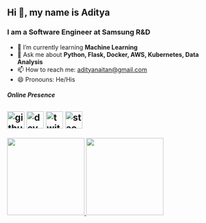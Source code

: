 ## Hi 👋, my name is Aditya

### I am a Software Engineer at Samsung R&D

- 🌱 I’m currently learning **Machine Learning**
- 💬 Ask me about **Python, Flask, Docker, AWS, Kubernetes, Data Analysis**
- 📫 How to reach me: adityanaitan@gmail.com
- 😄 Pronouns: He/His

##### Online Presence
[<img src='https://cdn.jsdelivr.net/npm/simple-icons@3.0.1/icons/github.svg' alt='github' height='40'>](https://github.com/Pirate2606)  [<img src='https://cdn.jsdelivr.net/npm/simple-icons@3.0.1/icons/dev-dot-to.svg' alt='dev' height='40'>](https://adityanaitan.co)  [<img src='https://cdn.jsdelivr.net/npm/simple-icons@3.0.1/icons/twitter.svg' alt='twitter' height='40'>](https://twitter.com/aditya_naitan)  [<img src='https://cdn.jsdelivr.net/npm/simple-icons@3.0.1/icons/stackoverflow.svg' alt='stackoverflow' height='40'>](https://stackoverflow.com/users/11203277)  
---
<div>
  <a href="https://github.com/Pirate2606">
  <img height="180em" src="https://github-readme-stats.vercel.app/api?username=Pirate2606&show_icons=true&include_all_commits=true&count_private=true"/>
  <img height="180em" src="https://github-readme-stats.vercel.app/api/top-langs/?username=Pirate2606&layout=compact&langs_count=6"/>
</div>
